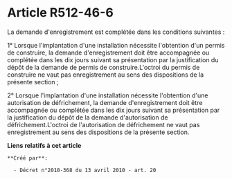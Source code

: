 # Article R512-46-6

La demande d'enregistrement est complétée dans les conditions suivantes :

1° Lorsque l'implantation d'une installation nécessite l'obtention d'un permis de construire, la demande d'enregistrement
doit être accompagnée ou complétée dans les dix jours suivant sa présentation par la justification du dépôt de la demande de
permis de construire.L'octroi du permis de construire ne vaut pas enregistrement au sens des dispositions de la présente
section ;

2° Lorsque l'implantation d'une installation nécessite l'obtention d'une autorisation de défrichement, la demande
d'enregistrement doit être accompagnée ou complétée dans les dix jours suivant sa présentation par la justification du dépôt
de la demande d'autorisation de défrichement.L'octroi de l'autorisation de défrichement ne vaut pas enregistrement au sens
des dispositions de la présente section.

**Liens relatifs à cet article**

	**Créé par**:

	  - Décret n°2010-368 du 13 avril 2010 - art. 20
